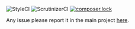 ![StyleCI](https://styleci.io/repos/106058517/shield?branch=master)
![ScrutinizerCI](https://scrutinizer-ci.com/g/simplyfier/debugger/badges/quality-score.png?b=master)
[![composer.lock](https://poser.pugx.org/stupidlysimple/php/composerlock)](https://packagist.org/packages/simplyfier/debugger)

Any issue please report it in the main project [here](https://github.com/stupidlysimple/php).
